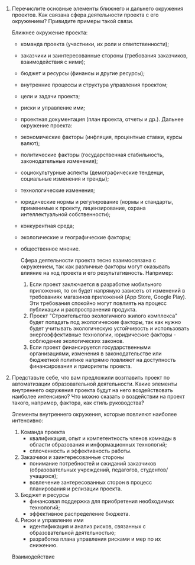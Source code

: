 1. Перечислите основные элементы ближнего и дальнего окружения проектов. Как связана сфера деятельности проекта с его окружением? Привидите примеры такой связи.

   Ближнее окружение проекта:
   - команда проекта (участники, их роли и ответственности);
   - заказчики и заинтересованные стороны (требования заказчиков, взаимодействия с ними);
   - бюджет и ресурсы (финансы и другие ресурсы);
   - внутренние процессы и структура управления проектом;
   - цели и задачи проекта;
   - риски и управление ими;
   - проектная документация (план проекта, отчеты и др.).
   Дальнее окружение проекта:
   - экономические факторы (инфляция, процентные ставки, курсы валют);
   - политические факторы (государственная стабильность, законодательные изменения);
   - социокультурные аспекты (демографические тенденци, социальные изменения и тренды);
   - технологические изменения;
   - юридические нормы и регулирование (нормы и стандарты, применимые к проекту, лицензирование, охрана интеллектуальной собственности);
   - конкурентная среда;
   - экологические и географические факторы;
   - общественное мнение.
  
     Сфера деятельности проекта тесно взаимосвязана с окружением, так как различные факторы могут оказывать влияние на ход проекта и его результативность. Например:
     1. Если проект заключается в разработке мобильного приложения, то он будет напрямую зависеть от изменений в требованиях магазинов приложений (App Store, Google Play). Эти требования спокойно могут повлиять на процесс публикации и распространения продукта.
     2. Проект "Строительство экологичного жилого комплекса" будет попадать под экологические факторы, так как нужно будет учитывать экологическую устойчивость и использовать энергоэффективные технологии, юридические факторы - соблюдение экологических законов.
     3. Если проект финансируется государственными организациями, изменения в законодательстве или бюджетной политике напрямю повлияют на доступность финансирования и приоритеты проекта.

  2. Представьте себе, что вам предложили возглавить проект по автоматизации образовательной деятельности. Какие элементы внутреннего окружения проекта будут на него воздействовать наиболее интенсивно? Что можно сказать о воздействии на проект такого, например, фактора, как стиль руководства?

     Элементы внутреннего окружения, которые повлияют наиболее интенсивно:
     1. Команда проекта
        - квалификация, опыт и компетентность членов комнады в области образования и информационных технологий;
        - сплоченность и эффективность работы.
     2. Заказчики и заинтересованные стороны
        - понимание потребностей и ожиданий заказчиков (образовательных учреждений, педагогов, студентов/учащихся);
        - вовлечение зантересованных сторон в процесс планирования и релизации проекта.
     3. Бюджет и ресурсы
        - финансовая поддержка для приобретения необходимых технологий;
        - эффективное распределение бюджета.
     4. Риски и управление ими
        - идентификация и анализ рисков, связанных с образовательной деятельностью;
        - разработка плана управления рисками и мер по их снижению.
       
      Взаимодействие 

